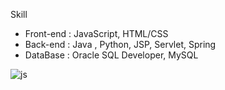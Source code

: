 
Skill

- Front-end : JavaScript, HTML/CSS
- Back-end : Java , Python, JSP, Servlet, Spring
- DataBase : Oracle SQL Developer,  MySQL

![js](https://img.shields.io/badge/JavaScript-F7DF1E?style=for-the-badge&logo=JavaScript&logoColor=white)
